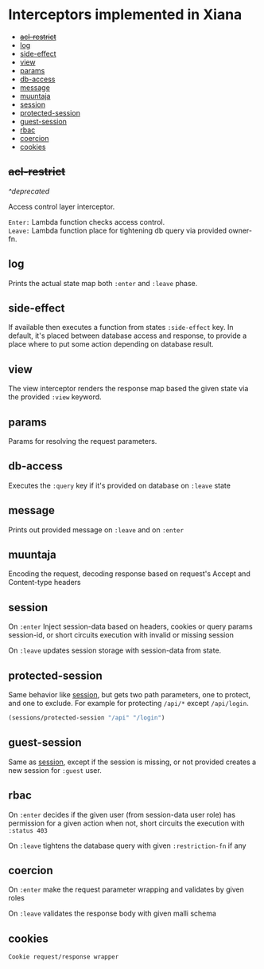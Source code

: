 # Interceptors implemented in Xiana

- [~~acl-restrict~~](#acl-restrict)
- [log](#log)
- [side-effect](#side-effect)
- [view](#view)
- [params](#params)
- [db-access](#db-access)
- [message](#message)
- [muuntaja](#muuntaja)
- [session](#session)
- [protected-session](#protected-session)
- [guest-session](#guest-session)
- [rbac](#rbac)
- [coercion](#coercion)
- [cookies](#cookies)

## ~~acl-restrict~~

_^deprecated_

Access control layer interceptor.

`Enter:` Lambda function checks access control.    
`Leave:` Lambda function place for tightening db query via provided owner-fn.

## log

Prints the actual state map both `:enter` and `:leave` phase.

## side-effect

If available then executes a function from states `:side-effect` key. In default, it's placed between database access
and response, to provide a place where to put some action depending on database result.

## view

The view interceptor renders the response map based the given state via the provided `:view` keyword.

## params

Params for resolving the request parameters.

## db-access

Executes the `:query` key if it's provided on database on `:leave` state

## message

Prints out provided message on `:leave` and on `:enter`

## muuntaja

Encoding the request, decoding response based on request's Accept and Content-type headers

## session

On `:enter` Inject session-data based on headers, cookies or query params session-id, or short circuits execution with
invalid or missing session

On `:leave` updates session storage with session-data from state.

## protected-session

Same behavior like [session](#session), but gets two path parameters, one to protect, and one to exclude. For example
for protecting `/api/*` except `/api/login`.

```clojure
(sessions/protected-session "/api" "/login")
```

## guest-session

Same as  [session](#session), except if the session is missing, or not provided creates a new session for `:guest` user.

## rbac

On `:enter` decides if the given user (from session-data user role) has permission for a given action
when not, short circuits the execution with `:status 403`

On `:leave` tightens the database query with given `:restriction-fn` if any

## coercion

On `:enter` make the request parameter wrapping and validates by given roles

On `:leave` validates the response body with given malli schema

## cookies

    Cookie request/response wrapper
